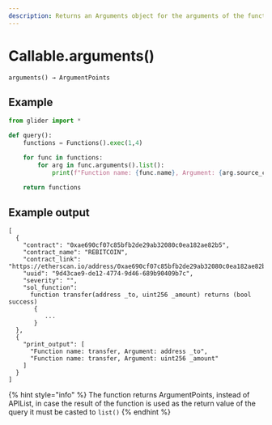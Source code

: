 ```yaml
---
description: Returns an Arguments object for the arguments of the function/modifier.
---
```


# Callable.arguments()

`arguments() → ArgumentPoints`

## Example

```python
from glider import *

def query():
    functions = Functions().exec(1,4)

    for func in functions:
        for arg in func.arguments().list():
            print(f"Function name: {func.name}, Argument: {arg.source_code()}")

    return functions

```

## Example output

```solidity
[
  {
    "contract": "0xae690cf07c85bfb2de29ab32080c0ea182ae82b5",
    "contract_name": "REBITCOIN",
    "contract_link": "https://etherscan.io/address/0xae690cf07c85bfb2de29ab32080c0ea182ae82b5",
    "uuid": "9d43cae9-de12-4774-9d46-689b90409b7c",
    "severity": "",
    "sol_function": 
      function transfer(address _to, uint256 _amount) returns (bool success) 
       {
          ...
       }
  },
  {
    "print_output": [
      "Function name: transfer, Argument: address _to",
      "Function name: transfer, Argument: uint256 _amount"
    ]
  }
]
```



{% hint style="info" %}
The function returns ArgumentPoints, instead of APIList, in case the result of the function is used as the return value of the query it must be casted to `list()`
{% endhint %}

